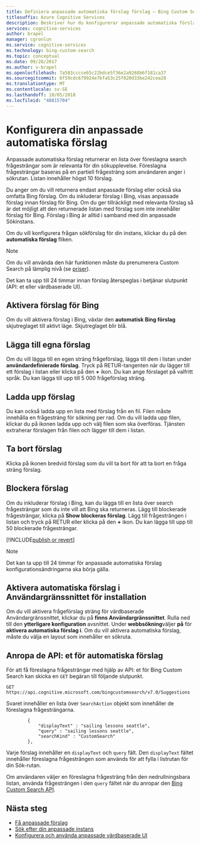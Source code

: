 ```yaml
---
title: Definiera anpassade automatiska förslag förslag – Bing Custom Search
titlesuffix: Azure Cognitive Services
description: Beskriver hur du konfigurerar anpassade automatiska förslag med egna förslag
services: cognitive-services
author: brapel
manager: cgronlun
ms.service: cognitive-services
ms.technology: bing-custom-search
ms.topic: conceptual
ms.date: 09/28/2017
ms.author: v-brapel
ms.openlocfilehash: 7a583cccce65c22bdce5f36e2a9268b6f181ca37
ms.sourcegitcommit: 6f59cdc679924e7bfa53c25f820d33be242cea28
ms.translationtype: MT
ms.contentlocale: sv-SE
ms.lasthandoff: 10/05/2018
ms.locfileid: "48815704"
---
```

# <a name="configure-your-custom-autosuggest-experience"></a>Konfigurera din anpassade automatiska förslag

Anpassade automatiska förslag returnerar en lista över föreslagna search frågesträngar som är relevanta för din sökupplevelse. Föreslagna frågesträngar baseras på en partiell frågesträng som användaren anger i sökrutan. Listan innehåller högst 10 förslag. 

Du anger om du vill returnera endast anpassade förslag eller också ska omfatta Bing förslag. Om du inkluderar förslag i Bing, visas anpassade förslag innan förslag för Bing. Om du ger tillräckligt med relevanta förslag så är det möjligt att den returnerade listan med förslag som inte innehåller förslag för Bing. Förslag i Bing är alltid i samband med din anpassade Sökinstans. 

Om du vill konfigurera frågan sökförslag för din instans, klickar du på den **automatiska förslag** fliken.  

> [!NOTE]
> Om du vill använda den här funktionen måste du prenumerera Custom Search på lämplig nivå (se [priser](https://azure.microsoft.com/pricing/details/cognitive-services/bing-custom-search/)).

Det kan ta upp till 24 timmar innan förslag återspeglas i betjänar slutpunkt (API: et eller värdbaserade UI).

## <a name="enable-bing-suggestions"></a>Aktivera förslag för Bing

Om du vill aktivera förslag i Bing, växlar den **automatisk Bing förslag** skjutreglaget till aktivt läge. Skjutreglaget blir blå.

## <a name="add-your-own-suggestions"></a>Lägga till egna förslag

Om du vill lägga till en egen sträng frågeförslag, lägga till dem i listan under **användardefinierade förslag**. Tryck på RETUR-tangenten när du lägger till ett förslag i listan eller klicka på den **+** ikon. Du kan ange förslaget på valfritt språk. Du kan lägga till upp till 5 000 frågeförslag sträng.

## <a name="upload-suggestions"></a>Ladda upp förslag

Du kan också ladda upp en lista med förslag från en fil. Filen måste innehålla en frågesträng för sökning per rad. Om du vill ladda upp filen, klickar du på ikonen ladda upp och välj filen som ska överföras. Tjänsten extraherar förslagen från filen och lägger till dem i listan.

## <a name="remove-suggestions"></a>Ta bort förslag

Klicka på ikonen bredvid förslag som du vill ta bort för att ta bort en fråga sträng förslag.

## <a name="block-suggestions"></a>Blockera förslag

Om du inkluderar förslag i Bing, kan du lägga till en lista över search frågesträngar som du inte vill att Bing ska returneras. Lägg till blockerade frågesträngar, klicka på **Show blockeras förslag**. Lägg till frågesträngen i listan och tryck på RETUR eller klicka på den **+** ikon. Du kan lägga till upp till 50 blockerade frågesträngar.



[!INCLUDE[publish or revert](./includes/publish-revert.md)]

>[!NOTE]  
>Det kan ta upp till 24 timmar för anpassade automatiska förslag konfigurationsändringarna ska börja gälla.


## <a name="enabling-autosuggest-in-hosted-ui"></a>Aktivera automatiska förslag i Användargränssnittet för installation

Om du vill aktivera frågeförslag sträng för värdbaserade Användargränssnittet, klickar du på **finns Användargränssnittet**. Rulla ned till den **ytterligare konfiguration** avsnittet. Under **webbsökning**väljer **på** för **aktivera automatiska förslag i**. Om du vill aktivera automatiska förslag, måste du välja en layout som innehåller en sökruta.


## <a name="calling-the-autosuggest-api"></a>Anropa de API: et för automatiska förslag

För att få föreslagna frågesträngar med hjälp av API: et för Bing Custom Search kan skicka en `GET` begäran till följande slutpunkt.

```
GET https://api.cognitive.microsoft.com/bingcustomsearch/v7.0/Suggestions 
```

Svaret innehåller en lista över `SearchAction` objekt som innehåller de föreslagna frågesträngarna.

```
        {  
            "displayText" : "sailing lessons seattle",  
            "query" : "sailing lessons seattle",  
            "searchKind" : "CustomSearch"  
        },  
```

Varje förslag innehåller en `displayText` och `query` fält. Den `displayText` fältet innehåller föreslagna frågesträngen som används för att fylla i listrutan för din Sök-rutan.

Om användaren väljer en föreslagna frågesträng från den nedrullningsbara listan, använda frågesträngen i den `query` fältet när du anropar den [Bing Custom Search API](overview.md).


## <a name="next-steps"></a>Nästa steg

- [Få anpassade förslag](./get-custom-suggestions.md)
- [Sök efter din anpassade instans](./search-your-custom-view.md)
- [Konfigurera och använda anpassade värdbaserade UI](./hosted-ui.md)